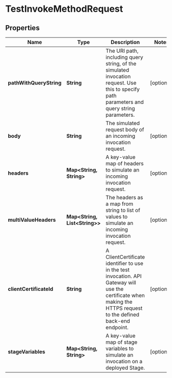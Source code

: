 

# TestInvokeMethodRequest


## Properties

| Name | Type | Description | Notes |
|------------ | ------------- | ------------- | -------------|
|**pathWithQueryString** | **String** | The URI path, including query string, of the simulated invocation request. Use this to specify path parameters and query string parameters. |  [optional] |
|**body** | **String** | The simulated request body of an incoming invocation request. |  [optional] |
|**headers** | **Map&lt;String, String&gt;** | A key-value map of headers to simulate an incoming invocation request. |  [optional] |
|**multiValueHeaders** | **Map&lt;String, List&lt;String&gt;&gt;** | The headers as a map from string to list of values to simulate an incoming invocation request. |  [optional] |
|**clientCertificateId** | **String** | A ClientCertificate identifier to use in the test invocation. API Gateway will use the certificate when making the HTTPS request to the defined back-end endpoint. |  [optional] |
|**stageVariables** | **Map&lt;String, String&gt;** | A key-value map of stage variables to simulate an invocation on a deployed Stage. |  [optional] |



